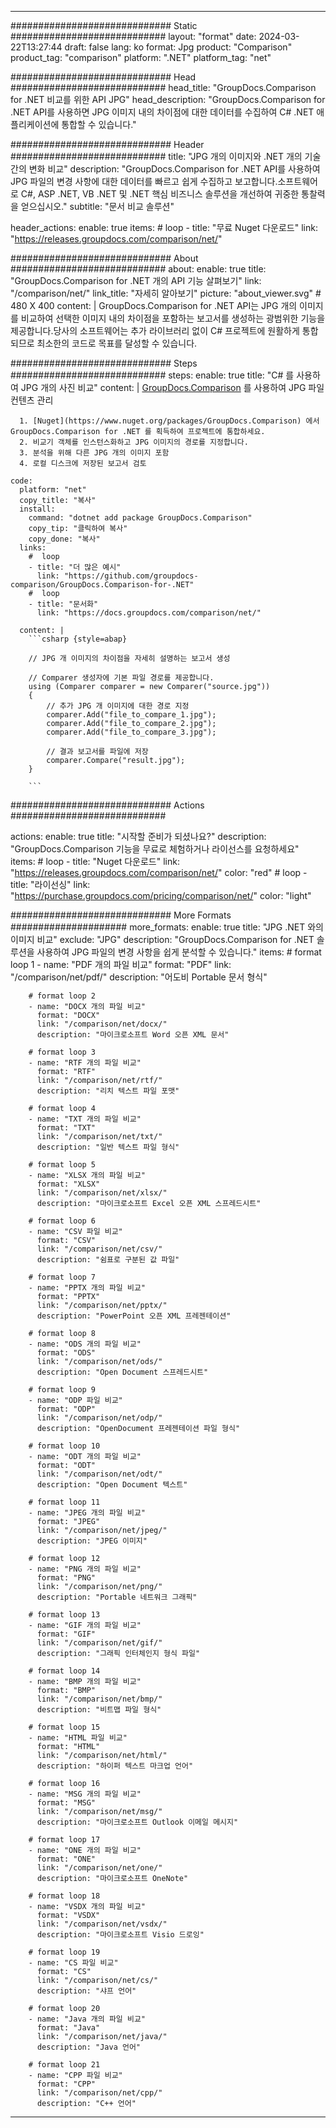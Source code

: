 
---
############################# Static ############################
layout: "format"
date:  2024-03-22T13:27:44
draft: false
lang: ko
format: Jpg
product: "Comparison"
product_tag: "comparison"
platform: ".NET"
platform_tag: "net"

############################# Head ############################
head_title: "GroupDocs.Comparison for .NET 비교를 위한 API JPG"
head_description: "GroupDocs.Comparison for .NET API를 사용하면 JPG 이미지 내의 차이점에 대한 데이터를 수집하여 C# .NET 애플리케이션에 통합할 수 있습니다."

############################# Header ############################
title: "JPG 개의 이미지와 .NET 개의 기술 간의 변화 비교" 
description: "GroupDocs.Comparison for .NET API를 사용하여 JPG 파일의 변경 사항에 대한 데이터를 빠르고 쉽게 수집하고 보고합니다.소프트웨어로 C#, ASP .NET, VB .NET 및 .NET 핵심 비즈니스 솔루션을 개선하여 귀중한 통찰력을 얻으십시오."
subtitle: "문서 비교 솔루션" 

header_actions:
  enable: true
  items:
    #  loop
    - title: "무료 Nuget 다운로드"
      link: "https://releases.groupdocs.com/comparison/net/"
      
############################# About ############################
about:
    enable: true
    title: "GroupDocs.Comparison for .NET 개의 API 기능 살펴보기"
    link: "/comparison/net/"
    link_title: "자세히 알아보기"
    picture: "about_viewer.svg" # 480 X 400
    content: |
       GroupDocs.Comparison for .NET API는 JPG 개의 이미지를 비교하여 선택한 이미지 내의 차이점을 포함하는 보고서를 생성하는 광범위한 기능을 제공합니다.당사의 소프트웨어는 추가 라이브러리 없이 C# 프로젝트에 원활하게 통합되므로 최소한의 코드로 목표를 달성할 수 있습니다.

############################# Steps ############################
steps:
    enable: true
    title: "C# 를 사용하여 JPG 개의 사진 비교"
    content: |
      [GroupDocs.Comparison](https://products.groupdocs.com/comparison/net/) 를 사용하여 JPG 파일 컨텐츠 관리
      
      1. [Nuget](https://www.nuget.org/packages/GroupDocs.Comparison) 에서 GroupDocs.Comparison for .NET 를 획득하여 프로젝트에 통합하세요.
      2. 비교기 객체를 인스턴스화하고 JPG 이미지의 경로를 지정합니다.
      3. 분석을 위해 다른 JPG 개의 이미지 포함
      4. 로컬 디스크에 저장된 보고서 검토
   
    code:
      platform: "net"
      copy_title: "복사"
      install:
        command: "dotnet add package GroupDocs.Comparison"
        copy_tip: "클릭하여 복사"
        copy_done: "복사"
      links:
        #  loop
        - title: "더 많은 예시"
          link: "https://github.com/groupdocs-comparison/GroupDocs.Comparison-for-.NET"
        #  loop
        - title: "문서화"
          link: "https://docs.groupdocs.com/comparison/net/"
          
      content: |
        ```csharp {style=abap}

        // JPG 개 이미지의 차이점을 자세히 설명하는 보고서 생성

        // Comparer 생성자에 기본 파일 경로를 제공합니다.
        using (Comparer comparer = new Comparer("source.jpg"))
        {
            // 추가 JPG 개 이미지에 대한 경로 지정
        	comparer.Add("file_to_compare_1.jpg");
            comparer.Add("file_to_compare_2.jpg");
            comparer.Add("file_to_compare_3.jpg");

            // 결과 보고서를 파일에 저장
            comparer.Compare("result.jpg"); 
        }
        
        ```            

############################# Actions ############################

actions:
  enable: true
  title: "시작할 준비가 되셨나요?"
  description: "GroupDocs.Comparison 기능을 무료로 체험하거나 라이선스를 요청하세요"
  items:
    #  loop
    - title: "Nuget 다운로드"
      link: "https://releases.groupdocs.com/comparison/net/"
      color: "red"
        #  loop
    - title: "라이선싱"
      link: "https://purchase.groupdocs.com/pricing/comparison/net/"
      color: "light"


############################# More Formats #####################
more_formats:
    enable: true
    title: "JPG .NET 와의 이미지 비교"
    exclude: "JPG"
    description: "GroupDocs.Comparison for .NET 솔루션을 사용하여 JPG 파일의 변경 사항을 쉽게 분석할 수 있습니다."
    items: 
        # format loop 1
        - name: "PDF 개의 파일 비교"
          format: "PDF"
          link: "/comparison/net/pdf/"
          description: "어도비 Portable 문서 형식"

        # format loop 2
        - name: "DOCX 개의 파일 비교"
          format: "DOCX"
          link: "/comparison/net/docx/"
          description: "마이크로소프트 Word 오픈 XML 문서"

        # format loop 3
        - name: "RTF 개의 파일 비교"
          format: "RTF"
          link: "/comparison/net/rtf/"
          description: "리치 텍스트 파일 포맷"

        # format loop 4
        - name: "TXT 개의 파일 비교"
          format: "TXT"
          link: "/comparison/net/txt/"
          description: "일반 텍스트 파일 형식"

        # format loop 5
        - name: "XLSX 개의 파일 비교"
          format: "XLSX"
          link: "/comparison/net/xlsx/"
          description: "마이크로소프트 Excel 오픈 XML 스프레드시트"

        # format loop 6
        - name: "CSV 파일 비교"
          format: "CSV"
          link: "/comparison/net/csv/"
          description: "쉼표로 구분된 값 파일"

        # format loop 7
        - name: "PPTX 개의 파일 비교"
          format: "PPTX"
          link: "/comparison/net/pptx/"
          description: "PowerPoint 오픈 XML 프레젠테이션"

        # format loop 8
        - name: "ODS 개의 파일 비교"
          format: "ODS"
          link: "/comparison/net/ods/"
          description: "Open Document 스프레드시트"

        # format loop 9
        - name: "ODP 파일 비교"
          format: "ODP"
          link: "/comparison/net/odp/"
          description: "OpenDocument 프레젠테이션 파일 형식"

        # format loop 10
        - name: "ODT 개의 파일 비교"
          format: "ODT"
          link: "/comparison/net/odt/"
          description: "Open Document 텍스트"

        # format loop 11
        - name: "JPEG 개의 파일 비교"
          format: "JPEG"
          link: "/comparison/net/jpeg/"
          description: "JPEG 이미지"

        # format loop 12
        - name: "PNG 개의 파일 비교"
          format: "PNG"
          link: "/comparison/net/png/"
          description: "Portable 네트워크 그래픽"

        # format loop 13
        - name: "GIF 개의 파일 비교"
          format: "GIF"
          link: "/comparison/net/gif/"
          description: "그래픽 인터체인지 형식 파일"

        # format loop 14
        - name: "BMP 개의 파일 비교"
          format: "BMP"
          link: "/comparison/net/bmp/"
          description: "비트맵 파일 형식"

        # format loop 15
        - name: "HTML 파일 비교"
          format: "HTML"
          link: "/comparison/net/html/"
          description: "하이퍼 텍스트 마크업 언어"

        # format loop 16
        - name: "MSG 개의 파일 비교"
          format: "MSG"
          link: "/comparison/net/msg/"
          description: "마이크로소프트 Outlook 이메일 메시지"

        # format loop 17
        - name: "ONE 개의 파일 비교"
          format: "ONE"
          link: "/comparison/net/one/"
          description: "마이크로소프트 OneNote"

        # format loop 18
        - name: "VSDX 개의 파일 비교"
          format: "VSDX"
          link: "/comparison/net/vsdx/"
          description: "마이크로소프트 Visio 드로잉"

        # format loop 19
        - name: "CS 파일 비교"
          format: "CS"
          link: "/comparison/net/cs/"
          description: "샤프 언어"

        # format loop 20
        - name: "Java 개의 파일 비교"
          format: "Java"
          link: "/comparison/net/java/"
          description: "Java 언어"
          
        # format loop 21
        - name: "CPP 파일 비교"
          format: "CPP"
          link: "/comparison/net/cpp/"
          description: "C++ 언어"
---